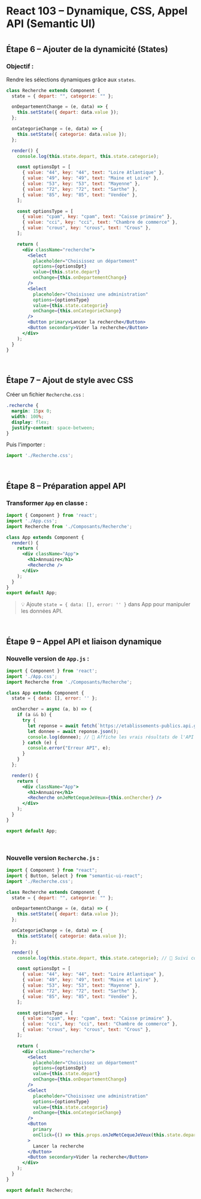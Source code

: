 # <h1 id="react-103"> React 103 – Dynamique, CSS, Appel API (Semantic UI)</h1>


# <h2 id="etape6">Étape 6 – Ajouter de la dynamicité (States)</h2>

###  Objectif :

Rendre les sélections dynamiques grâce aux `states`.

```jsx
class Recherche extends Component {
  state = { depart: "", categorie: "" };

  onDepartementChange = (e, data) => {
    this.setState({ depart: data.value });
  };

  onCategorieChange = (e, data) => {
    this.setState({ categorie: data.value });
  };

  render() {
    console.log(this.state.depart, this.state.categorie);

    const optionsDpt = [
      { value: "44", key: "44", text: "Loire Atlantique" },
      { value: "49", key: "49", text: "Maine et Loire" },
      { value: "53", key: "53", text: "Mayenne" },
      { value: "72", key: "72", text: "Sarthe" },
      { value: "85", key: "85", text: "Vendée" },
    ];

    const optionsType = [
      { value: "cpam", key: "cpam", text: "Caisse primaire" },
      { value: "cci", key: "cci", text: "Chambre de commerce" },
      { value: "crous", key: "crous", text: "Crous" },
    ];

    return (
      <div className="recherche">
        <Select
          placeholder="Choisissez un département"
          options={optionsDpt}
          value={this.state.depart}
          onChange={this.onDepartementChange}
        />
        <Select
          placeholder="Choisissez une administration"
          options={optionsType}
          value={this.state.categorie}
          onChange={this.onCategorieChange}
        />
        <Button primary>Lancer la recherche</Button>
        <Button secondary>Vider la recherche</Button>
      </div>
    );
  }
}
```

<br/>

## <h2 id="etape7">Étape 7 – Ajout de style avec CSS</h2>

Créer un fichier `Recherche.css` :

```css
.recherche {
  margin: 15px 0;
  width: 100%;
  display: flex;
  justify-content: space-between;
}
```

Puis l'importer :

```js
import './Recherche.css';
```

<br/>

## <h2 id="etape8">Étape 8 – Préparation appel API</h2>

###  Transformer `App` en classe :

```jsx
import { Component } from 'react';
import './App.css';
import Recherche from './Composants/Recherche';

class App extends Component {
  render() {
    return (
      <div className="App">
        <h1>Annuaire</h1>
        <Recherche />
      </div>
    );
  }
}
export default App;
```

> 💡 Ajoute `state = { data: [], error: '' }` dans App pour manipuler les données API.

<br/>

## <h2 id="etape9">Étape 9 – Appel API et liaison dynamique</h2>

###  Nouvelle version de `App.js` :

```jsx
import { Component } from 'react';
import './App.css';
import Recherche from './Composants/Recherche';

class App extends Component {
  state = { data: [], error: '' };

  onChercher = async (a, b) => {
    if (a && b) {
      try {
        let reponse = await fetch(`https://etablissements-publics.api.gouv.fr/v3/departements/${a}/${b}`);
        let donnee = await reponse.json();
        console.log(donnee); // 🔽 Affiche les vrais résultats de l'API
      } catch (e) {
        console.error("Erreur API", e);
      }
    }
  };

  render() {
    return (
      <div className="App">
        <h1>Annuaire</h1>
        <Recherche onJeMetCequeJeVeux={this.onChercher} />
      </div>
    );
  }
}

export default App;
```

<br/>

###  Nouvelle version `Recherche.js` :

```jsx
import { Component } from "react";
import { Button, Select } from "semantic-ui-react";
import './Recherche.css';

class Recherche extends Component {
  state = { depart: "", categorie: "" };

  onDepartementChange = (e, data) => {
    this.setState({ depart: data.value });
  };

  onCategorieChange = (e, data) => {
    this.setState({ categorie: data.value });
  };

  render() {
    console.log(this.state.depart, this.state.categorie); // 🔽 Suivi console

    const optionsDpt = [
      { value: "44", key: "44", text: "Loire Atlantique" },
      { value: "49", key: "49", text: "Maine et Loire" },
      { value: "53", key: "53", text: "Mayenne" },
      { value: "72", key: "72", text: "Sarthe" },
      { value: "85", key: "85", text: "Vendée" },
    ];

    const optionsType = [
      { value: "cpam", key: "cpam", text: "Caisse primaire" },
      { value: "cci", key: "cci", text: "Chambre de commerce" },
      { value: "crous", key: "crous", text: "Crous" },
    ];

    return (
      <div className="recherche">
        <Select
          placeholder="Choisissez un département"
          options={optionsDpt}
          value={this.state.depart}
          onChange={this.onDepartementChange}
        />
        <Select
          placeholder="Choisissez une administration"
          options={optionsType}
          value={this.state.categorie}
          onChange={this.onCategorieChange}
        />
        <Button
          primary
          onClick={() => this.props.onJeMetCequeJeVeux(this.state.depart, this.state.categorie)}
        >
          Lancer la recherche
        </Button>
        <Button secondary>Vider la recherche</Button>
      </div>
    );
  }
}

export default Recherche;
```

